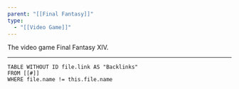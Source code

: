 ```yaml
---
parent: "[[Final Fantasy]]"
type:
  - "[[Video Game]]"
---
```


The video game Final Fantasy XIV.

---

```dataview
TABLE WITHOUT ID file.link AS "Backlinks"
FROM [[#]]
WHERE file.name != this.file.name
```
